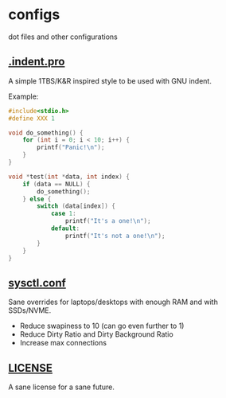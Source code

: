 # configs
dot files and other configurations

## [.indent.pro](.indent.pro)
A simple 1TBS/K&R inspired style to be used with GNU indent.

Example:
```c
#include<stdio.h>
#define XXX 1

void do_something() {
    for (int i = 0; i < 10; i++) {
        printf("Panic!\n");
    }
}

void *test(int *data, int index) {
    if (data == NULL) {
        do_something();
    } else {
        switch (data[index]) {
            case 1:
                printf("It's a one!\n");
            default:
                printf("It's not a one!\n");
        }
    }
}
```

## [sysctl.conf](sysctl.conf)
Sane overrides for laptops/desktops with enough RAM and with SSDs/NVME.
- Reduce swapiness to 10 (can go even further to 1)
- Reduce Dirty Ratio and Dirty Background Ratio
- Increase max connections

## [LICENSE](LICENSE)
A sane license for a sane future.
